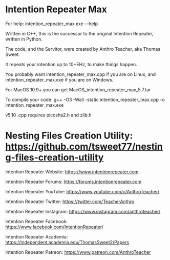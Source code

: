 # Intention Repeater Max

For help: intention_repeater_max.exe --help

Written in C++, this is the successor to the original Intention Repeater, written in Python.

The code, and the Servitor, were created by Anthro Teacher, aka Thomas Sweet.

It repeats your intention up to 10+EHz, to make things happen.

You probably want intention_repeater_max.cpp if you are on Linux,
and intention_repeater_max.exe if you are on Windows.

For MacOS 10.9+ you can get MacOS_intention_repeater_max_5.7.tar

To compile your code: g++ -O3 -Wall -static intention_repeater_max.cpp -o intention_repeater_max.exe

v5.10 .cpp requires picosha2.h and zlib.h

# Nesting Files Creation Utility: https://github.com/tsweet77/nesting-files-creation-utility

Intention Repeater Website: https://www.intentionrepeater.com

Intention Repeater Forums: https://forums.intentionrepeater.com

Intention Repeater YouTube: https://www.youtube.com/c/AnthroTeacher/

Intention Repeater Twitter: https://twitter.com/TeacherAnthro

Intention Repeater Instagram: https://www.instagram.com/anthroteacher/

Intention Repeater Facebook: https://www.facebook.com/IntentionRepeater/

Intention Repeater Academia: https://independent.academia.edu/ThomasSweet2/Papers

Intention Repeater Patreon: https://www.patreon.com/AnthroTeacher
